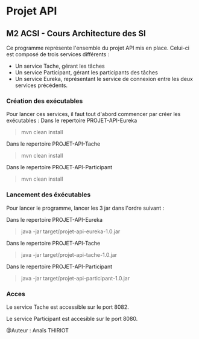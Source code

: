 # Projet API #
## M2 ACSI - Cours Architecture des SI ##

Ce programme représente l'ensemble du projet API mis en place.
Celui-ci est composé de trois services différents :
- Un service Tache, gérant les tâches
- Un service Participant, gérant les participants des tâches
- Un service Eureka, représentant le service de connexion entre les deux services précédents.


### Création des exécutables ###
Pour lancer ces services, il faut tout d'abord commencer par créer les exécutables :
Dans le repertoire PROJET-API-Eureka
> mvn clean install

Dans le repertoire PROJET-API-Tache
> mvn clean install

Dans le repertoire PROJET-API-Participant
> mvn clean install


### Lancement des éxécutables ###
Pour lancer le programme, lancer les 3 jar dans l'ordre suivant :

Dans le repertoire PROJET-API-Eureka
> java -jar target/projet-api-eureka-1.0.jar

Dans le repertoire PROJET-API-Tache
> java -jar target/projet-api-tache-1.0.jar

Dans le repertoire PROJET-API-Participant
> java -jar target/projet-api-participant-1.0.jar


### Acces ###
Le service Tache est accessible sur le port 8082.

Le service Participant est accesible sur le port 8080.


@Auteur : Anaïs THIRIOT

